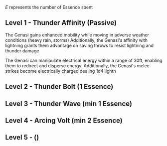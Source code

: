 *E* represents the number of Essence spent
## Level 1 -  Thunder Affinity (Passive)
The Genasi gains enhanced mobility while moving in adverse weather conditions (heavy rain, storms)
Additionally, the Genasi's affinity with lightning grants them advantage on saving throws to resist lightning and thunder damage

The Genasi can manipulate electrical energy within a range of 30ft, enabling them to redirect and disperse energy. Additionally, the Genasi's melee strikes become electrically charged dealing 1d4 lightn
## Level 2 - Thunder Bolt (1 Essence)

## Level 3 - Thunder Wave (min 1 Essence)

## Level 4 - Arcing Volt (min 2 Essence)

## Level 5 - ()
